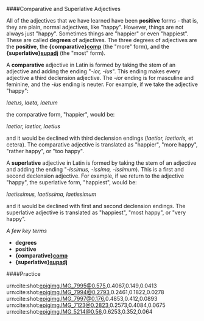 ####Comparative and Superlative Adjectives

All of the adjectives that we have learned have been **positive** forms - that is, they are plain, normal adjectives, like "happy".  However, things are not always just "happy".  Sometimes things are "happier" or even "happiest".  These are called **degrees** of adjectives.  The three degrees of adjectives are the **positive**, the **{comparative}[comp]** (the "more" form), and the **{superlative}[supadj]** (the "most" form).

[comp]: urn:cite:hclat:topic.compadj
[supadj]: urn:cite:hclat:topic.supadj

A **comparative** adjective in Latin is formed by taking the stem of an adjective and adding the ending "*-ior, -ius*".  This ending makes every adjective a third declension adjective.  The *-ior* ending is for masculine and feminine, and the *-ius* ending is neuter.  For example, if we take the adjective "happy":

*laetus, laeta, laetum*

the comparative form, "happier", would be:

*laetior, laetior, laetius*

and it would be declined with third declension endings (*laetior, laetioris,* et cetera).  The comparative adjective is translated as "happier", "more happy", "rather happy", or "too happy".

A **superlative** adjective in Latin is formed by taking the stem of an adjective and adding the ending "*-issimus, -issima, -issimum*).  This is a first and second declension adjective.  For example, if we return to the adjective "happy", the superlative form, "happiest", would be:

*laetissimus, laetissima, laetissimum*

and it would be declined with first and second declension endings.  The superlative adjective is translated as "happiest", "most happy", or "very happy".

*A few key terms*
- **degrees**
- **positive**
- **{comparative}[comp]**
- **{superlative}[supadj]**

####Practice

urn:cite:shot:epigimg.IMG_7995@0.575,0.4067,0.149,0.0413
urn:cite:shot:epigimg.IMG_7994@0.2793,0.2461,0.1822,0.0278
urn:cite:shot:epigimg.IMG_7997@0.176,0.4853,0.412,0.0893
urn:cite:shot:epigimg.IMG_7123@0.2823,0.2573,0.4084,0.0675
urn:cite:shot:epigimg.IMG_5214@0.56,0.6253,0.352,0.064
